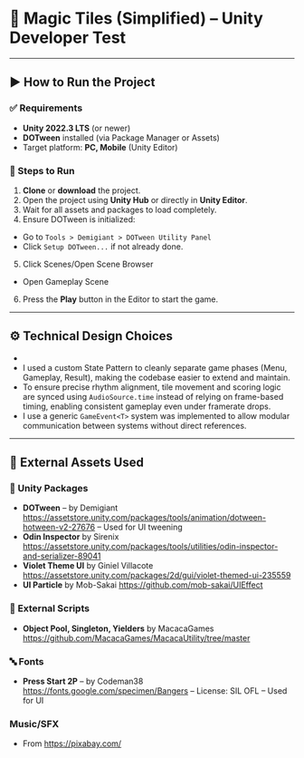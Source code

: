 # 🎵 Magic Tiles (Simplified) – Unity Developer Test

---

## ▶️ How to Run the Project

### ✅ Requirements
- **Unity 2022.3 LTS** (or newer)
- **DOTween** installed (via Package Manager or Assets)
- Target platform: **PC, Mobile** (Unity Editor)

### 🚀 Steps to Run
1. **Clone** or **download** the project.
2. Open the project using **Unity Hub** or directly in **Unity Editor**.
3. Wait for all assets and packages to load completely.
4. Ensure DOTween is initialized:
  - Go to `Tools > Demigiant > DOTween Utility Panel`
  - Click `Setup DOTween...` if not already done.
5. Click Scenes/Open Scene Browser
  - Open Gameplay Scene
6. Press the **Play** button in the Editor to start the game.


---

## ⚙️ Technical Design Choices
- 
- I used a custom State Pattern to cleanly separate game phases (Menu, Gameplay, Result), making the codebase easier to extend and maintain.
- To ensure precise rhythm alignment, tile movement and scoring logic are synced using `AudioSource.time` instead of relying on frame-based timing, enabling consistent gameplay even under framerate drops.
- I use a generic `GameEvent<T>` system was implemented to allow modular communication between systems without direct references.

---

## 🎯 External Assets Used

### 🧩 Unity Packages
- **DOTween** – by Demigiant  
  https://assetstore.unity.com/packages/tools/animation/dotween-hotween-v2-27676 – Used for UI tweening
- **Odin Inspector** by Sirenix
  https://assetstore.unity.com/packages/tools/utilities/odin-inspector-and-serializer-89041
- **Violet Theme UI** by Giniel Villacote
  https://assetstore.unity.com/packages/2d/gui/violet-themed-ui-235559
- **UI Particle** by Mob-Sakai
  https://github.com/mob-sakai/UIEffect

### 🧠 External Scripts
- **Object Pool, Singleton, Yielders** by MacacaGames
  https://github.com/MacacaGames/MacacaUtility/tree/master

### 🔤 Fonts
- **Press Start 2P** – by Codeman38  
  https://fonts.google.com/specimen/Bangers – License: SIL OFL – Used for UI
### Music/SFX
- From https://pixabay.com/